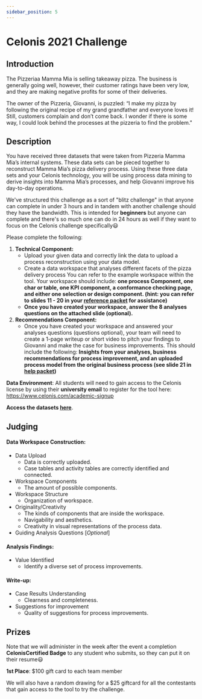 ```yaml
---
sidebar_position: 5
---
```


# Celonis 2021 Challenge

## Introduction

The Pizzeriaa Mamma Mia is selling takeaway pizza. The business is generally going well, however, their customer ratings have been very low, and they are 
making negative profits for some of their deliveries. 

The owner of the Pizzeria, Giovanni, is puzzled: “I make my pizza by following the original recipe 
of my grand grandfather and everyone loves it! Still, customers complain and don’t come back. I wonder if there is some way, I could look behind the processes
at the pizzeria to find the problem."

## Description

You have received three datasets that were taken from Pizzeria Mamma Mia’s internal systems. These data sets can be pieced 
together to reconstruct Mamma Mia’s pizza delivery process. Using these three data sets and your Celonis technology, you will be using process data mining to 
derive insights into Mamma Mia’s processes, and help Giovanni improve his day-to-day operations.

We've structured this challenge as a sort of "blitz challenge" in that anyone can complete in under 3 hours and in tandem with another challenge should they have the bandwidth. This is intended for **beginners** but anyone can complete and there's so much one can do in 24 hours as well if they want to focus on the Celonis challenge specifically😃

Please complete the following:
1. **Technical Component:**
   * Upload your given data and correctly link the data to upload a process reconstruction using your data model.
   * Create a data workspace that analyses different facets of the pizza delivery process You can refer to the example workspace within the tool. Your workspace 
   should include: **one process Component, one char or table, one KPI component, a conformance checking page, and either one selection or design component. (hint: you can refer to slides 11 - 20 in your [reference packet](./celonis/celonis_help_packet.pdf) for assistance)**
   * **Once you have created your workspace, answer the 8 analyses questions on the attached slide (optional).**
2. **Recommendations Component:**
   * Once you have created your workspace and answered your analyses questions (questions optional), your team will need to create a 1-page writeup or short video to pitch your findings to Giovanni and make the 
   case for business improvements. This should include the following: **Insights from your analyses, business recommendations for process improvement, and an uploaded process model from the original business process (see slide 21 in [help packet](./celonis/celonis_help_packet.pdf))**

**Data Environment**: All students will need to gain access to the Celonis license by using their **university email** to register for the tool here: https://www.celonis.com/academic-signup   

**Access the datasets [here](https://drive.google.com/drive/folders/1GuihVL-y1UKPRtw-G92gXuv8IZ_wP8sE?usp=sharing)**.

## Judging

#### Data Workspace Construction:
- Data Upload
   * Data is correctly uploaded.
   * Case tables and activity tables are correctly identified and connected.
- Workspace Components
   * The amount of possible components.
- Workspace Structure
   * Organization of workspace.
- Originality/Creativity
   * The kinds of components that are inside the workspace.
   * Navigability and aesthetics.
   * Creativity in visual representations of the process data.
- Guiding Analysis Questions [*Optional*]

#### Analysis Findings:
- Value Identified
   * Identify a diverse set of process improvements.

#### Write-up:
- Case Results Understanding
   * Clearness and completeness.
- Suggestions for improvement
   * Quality of suggestions for process improvements.

## Prizes
Note that we will administer in the week after the event a completion **CelonisCertified Badge** to any student who submits, so they can put it on their resume😃

**1st Place**: $100 gift card to each team member

We will also have a random drawing for a $25 giftcard for all the contestants that gain access to the tool to try the challenge.
